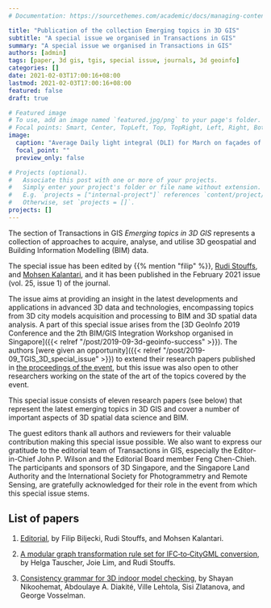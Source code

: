 ```yaml
---
# Documentation: https://sourcethemes.com/academic/docs/managing-content/

title: "Publication of the collection Emerging topics in 3D GIS"
subtitle: "A special issue we organised in Transactions in GIS"
summary: "A special issue we organised in Transactions in GIS"
authors: [admin]
tags: [paper, 3d gis, tgis, special issue, journals, 3d geoinfo]
categories: []
date: 2021-02-03T17:00:16+08:00
lastmod: 2021-02-03T17:00:16+08:00
featured: false
draft: true

# Featured image
# To use, add an image named `featured.jpg/png` to your page's folder.
# Focal points: Smart, Center, TopLeft, Top, TopRight, Left, Right, BottomLeft, Bottom, BottomRight.
image:
  caption: "Average Daily light integral (DLI) for March on façades of the study area. These results are a critical insight for decision-making for high-rise urban farming and for maximizing the crop yield."
  focal_point: ""
  preview_only: false

# Projects (optional).
#   Associate this post with one or more of your projects.
#   Simply enter your project's folder or file name without extension.
#   E.g. `projects = ["internal-project"]` references `content/project/deep-learning/index.md`.
#   Otherwise, set `projects = []`.
projects: []
---
```


The section of Transactions in GIS _Emerging topics in 3D GIS_ represents a collection of approaches to acquire, analyse, and utilise 3D geospatial and Building Information Modelling (BIM) data.

The special issue has been edited by {{% mention "filip" %}}, [Rudi Stouffs](https://www.sde.nus.edu.sg/arch/staffs/rudi-stouffs-dr/), and [Mohsen Kalantari](https://findanexpert.unimelb.edu.au/profile/99751-mohsen-kalantari-soltanieh), and it has been published in the February 2021 issue (vol. 25, issue 1) of the journal.

The issue aims at providing an insight in the latest developments and applications in advanced 3D data and technologies, encompassing topics from 3D city models acquisition and processing to BIM and 3D spatial data analysis.
A part of this special issue arises from the [3D GeoInfo 2019 Conference and the 2th BIM/GIS Integration Workshop organised in Singapore]({{< relref "/post/2019-09-3d-geoinfo-success" >}}).
The authors [were given an opportunity]({{< relref "/post/2019-09_TGIS_3D_special_issue" >}}) to extend their research papers published in [the proceedings of the event](https://www.isprs-ann-photogramm-remote-sens-spatial-inf-sci.net/IV-4-W8/), but this issue was also open to other researchers working on the state of the art of the topics covered by the event.

This special issue consists of eleven research papers (see below) that represent the latest emerging topics in 3D GIS and cover a number of important aspects of 3D spatial data science and BIM.

The guest editors thank all authors and reviewers for their valuable contribution making this special issue possible.
We also want to express our gratitude to the editorial team of Transactions in GIS, especially the Editor-in-Chief John P. Wilson and the Editorial Board member Feng Chen-Chieh.
The participants and sponsors of 3D Singapore, and the Singapore Land Authority and the International Society for Photogrammetry and Remote Sensing, are gratefully acknowledged for their role in the event from which this special issue stems.

## List of papers

1. [Editorial](https://doi.org/10.1111/tgis.12728), by Filip Biljecki, Rudi Stouffs, and Mohsen Kalantari.

1. [A modular graph transformation rule set for IFC‐to‐CityGML conversion](https://doi.org/10.1111/tgis.12723), 
by Helga Tauscher, Joie Lim, and Rudi Stouffs.

1. [Consistency grammar for 3D indoor model checking](https://doi.org/10.1111/tgis.12686), by Shayan Nikoohemat, Abdoulaye A. Diakité, Ville Lehtola, Sisi Zlatanova, and George Vosselman.


